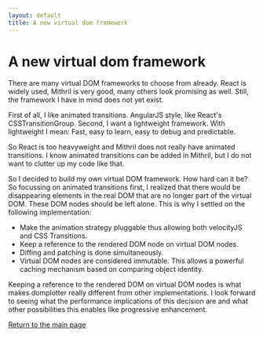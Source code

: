 ```yaml
---
layout: default
title: A new virtual dom framework
---
```

# A new virtual dom framework

There are many virtual DOM frameworks to choose from already. 
React is widely used, Mithril is very good, many others look promising as well. 
Still, the framework I have in mind does not yet exist.

First of all, I like animated transitions. AngularJS style, like React's CSSTransitionGroup.
Second, I want a lightweight framework. With lightweight I mean: Fast, easy to learn, easy to debug
and predictable.

So React is too heavyweight and Mithril does not really have animated transitions. 
I know animated transitions can be added in Mithril, but I do not want to clutter up my code like that.

So I decided to build my own virtual DOM framework. How hard can it be?
So focussing on animated transitions first, I realized that there would be disappearing 
elements in the real DOM that are no longer part of the virtual DOM. These DOM nodes should
be left alone. This is why I settled on the following implementation:

- Make the animation strategy pluggable thus allowing both velocityJS and CSS Transitions.
- Keep a reference to the rendered DOM node on virtual DOM nodes.
- Diffing and patching is done simultaneously.
- Virtual DOM nodes are considered immutable. This allows a powerful caching mechanism based on comparing object identity. 

Keeping a reference to the rendered DOM on virtual DOM nodes is what makes domplotter really different from other implementations.
I look forward to seeing what the performance implications of this decision are and what other possibilities this enables
like progressive enhancement.

<a href="{{ site.url }}">Return to the main page</a>
